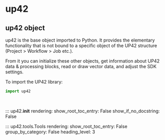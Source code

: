 # up42

## up42 object

up42 is the base object imported to Python. It provides the elementary functionality 
that is not bound to a specific object of the UP42 structure (Project > Workflow > Job etc.).

From it you can initialize these other objects, get information about UP42 
data & processing blocks, read or draw vector data, and adjust the SDK settings.

To import the UP42 library:

```python
import up42
```

<br>
      
::: up42.__init__
    rendering:
        show_root_toc_entry: False
        show_if_no_docstring: False
        
::: up42.tools.Tools
    rendering:
        show_root_toc_entry: False
        group_by_category: False
        heading_level: 3